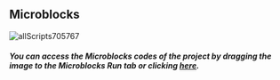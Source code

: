 ## Microblocks
![allScripts705767](https://user-images.githubusercontent.com/112697142/192506745-c7118fee-e426-4994-bf43-685c38d66f43.png)

##### You can access the Microblocks codes of the project by dragging the image to the Microblocks Run tab or clicking [here](https://microblocks.fun/run/microblocks.html#scripts=GP%20Scripts%0Adepends%20%27AMRadioTone%27%20%27Distance%27%20%27OLED%20Graphics%27%20%27PicoBricks%27%0A%0Ascript%20458%2093%20%7B%0AwhenCondition%20%28pb_button%29%0Ameasure%20%3D%200%0Apb_set_red_LED%20true%0Apb_beep%2050%0Arepeat%205%20%7B%0A%20%20measure%20%2B%3D%20%28%27distance%20%28cm%29%27%2015%2014%29%0A%20%20waitMillis%2050%0A%7D%0Adistance%20%3D%20%28measure%20%2F%205%29%0Apb_set_red_LED%20false%0AsendBroadcast%20%27go%20to%20OLED%27%0A%7D%0A%0Ascript%20835%2072%20%7B%0AwhenBroadcastReceived%20%27go%20to%20OLED%27%0AOLEDInit_I2C%20%27OLED_0.96in%27%20%273C%27%200%20false%0AOLEDwrite%20%27%3EDigital%20Ruler%3C%27%203%205%20false%0AOLEDwrite%20%28%27%5Bdata%3Ajoin%5D%27%20%27Distance%3A%27%20distance%20%27cm%27%29%2015%2032%20false%0A%27play%20tone%27%20%27C%27%202%2050%0A%7D%0A%0A "here").
